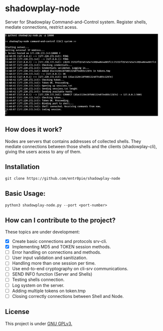 # shadowplay-node
Server for Shadowplay Command-and-Control system. Register shells, mediate connections, restrict acess.

<img src="images/shadowplay-node.png" width=800px>

## How does it work? 
Nodes are servers that contains addresses of collected shells. They mediate connections between those shells and the clients (shadowplay-cli), giving the users acess to any of them.

## Installation

```
git clone https://github.com/entr0pie/shadowplay-node
```

## Basic Usage:

```
python3 shadowplay-node.py --port <port-number>
```

## How can I contribute to the project? 

These topics are under development: 

- [X] Create basic connections and protocols srv-cli.
- [X] Implementing MD5 and TOKEN session methods.
- [ ] Error handling on connections and methods. 
- [ ] User input validation and sanitization.
- [ ] Handling more than one session per time.
- [ ] Use end-to-end cryptography on cli-srv communications.
- [ ] SEND INFO function (Server and Shells)
- [ ] Testing shells connection.
- [ ] Log system on the server.
- [ ] Adding multiple tokens on token.tmp
- [ ] Closing correctly connections between Shell and Node.

## License 

This project is under [GNU GPLv3.](LICENSE)